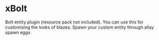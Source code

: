 # xBolt
Bolt entity plugin (resource pack not included). 
You can use this for customising the looks of blazes. Spawn your custom entity through allay spawn eggs
